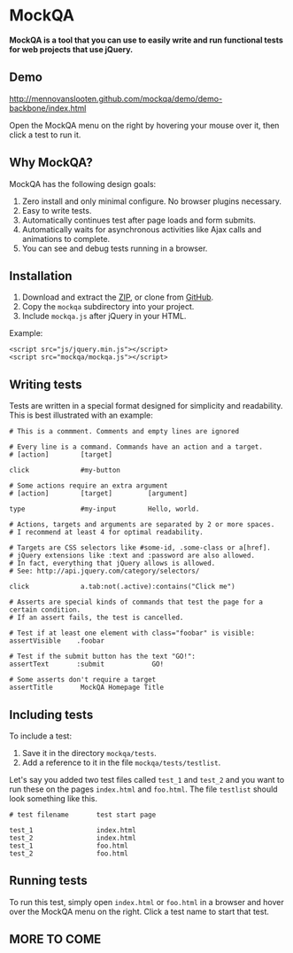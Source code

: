 # MockQA

**MockQA is a tool that you can use to easily write and run functional tests for web projects that use jQuery.**

## Demo

http://mennovanslooten.github.com/mockqa/demo/demo-backbone/index.html

Open the MockQA menu on the right by hovering your mouse over it, then click a test to run it.

## Why MockQA?

MockQA has the following design goals:

1. Zero install and only minimal configure. No browser plugins necessary.
2. Easy to write tests.
3. Automatically continues test after page loads and form submits.
4. Automatically waits for asynchronous activities like Ajax calls and animations to complete.
5. You can see and debug tests running in a browser.

## Installation

1. Download and extract the [ZIP](https://github.com/mennovanslooten/mockqa/archive/master.zip), or clone from [GitHub](https://github.com/mennovanslooten/mockqa).
2. Copy the `mockqa` subdirectory into your project. 
3. Include `mockqa.js` after jQuery in your HTML.

Example:

    <script src="js/jquery.min.js"></script>
    <script src="mockqa/mockqa.js"></script>


## Writing tests

Tests are written in a special format designed for simplicity and readability. This is best illustrated with an example:

    # This is a commment. Comments and empty lines are ignored
    
    # Every line is a command. Commands have an action and a target.
    # [action]        [target]
    
    click             #my-button
    
    # Some actions require an extra argument
    # [action]        [target]         [argument]
    
    type              #my-input        Hello, world.
    
    # Actions, targets and arguments are separated by 2 or more spaces. 
    # I recommend at least 4 for optimal readability.
    
	# Targets are CSS selectors like #some-id, .some-class or a[href]. 
	# jQuery extensions like :text and :password are also allowed.
	# In fact, everything that jQuery allows is allowed. 
	# See: http://api.jquery.com/category/selectors/

    click             a.tab:not(.active):contains("Click me")
	
	# Asserts are special kinds of commands that test the page for a certain condition.
	# If an assert fails, the test is cancelled. 
	
	# Test if at least one element with class="foobar" is visible:
	assertVisible    .foobar
	
	# Test if the submit button has the text "GO!":
	assertText       :submit            GO!
    
    # Some asserts don't require a target
    assertTitle       MockQA Homepage Title
 

## Including tests

To include a test:

1. Save it in the directory `mockqa/tests`. 
2. Add a reference to it in the file `mockqa/tests/testlist`. 

Let's say you added two test files called `test_1` and `test_2` and you want to run these on the pages `index.html` and `foo.html`. The file `testlist` should look something like this.

    # test filename       test start page
    
    test_1                index.html
    test_2                index.html
    test_1                foo.html
    test_2                foo.html

## Running tests

To run this test, simply open `index.html` or `foo.html` in a browser and hover over the MockQA menu on the right. Click a test name to start that test.

## MORE TO COME
